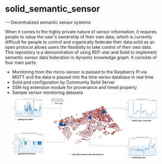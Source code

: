 # solid_semantic_sensor 
---Decentralized semantic sensor systems

When it comes to the highly private nature of sensor information, it requires people to value the user's ownership of their own data, which is currently difficult for people to control and organically federate their data.solid as an open protocol allows users the flexibility to take control of their own data.
This repository is a demonstration of using RDF-star and Solid to implement semantic sensor data federation in dynamic knowledge graph. It consists of four main parts:
* Monitoring from the micro-sensor is passed to the Raspberry Pi via MQTT and the data is passed into the time series database in real time
* Solid pod configuration by Community Solid Server
* SSN-log extension module for provenance and timed property
* Sample sensor monitoring datasets
![image](https://github.com/Yingying-Zhang/solid_semantic_sensor/blob/main/img/sensor.png)
